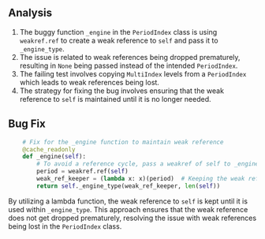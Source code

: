 ## Analysis
1. The buggy function `_engine` in the `PeriodIndex` class is using `weakref.ref` to create a weak reference to `self` and pass it to `_engine_type`.
2. The issue is related to weak references being dropped prematurely, resulting in `None` being passed instead of the intended `PeriodIndex`.
3. The failing test involves copying `MultiIndex` levels from a `PeriodIndex` which leads to weak references being lost.
4. The strategy for fixing the bug involves ensuring that the weak reference to `self` is maintained until it is no longer needed.

## Bug Fix
```python
    # Fix for the _engine function to maintain weak reference
    @cache_readonly
    def _engine(self):
        # To avoid a reference cycle, pass a weakref of self to _engine_type.
        period = weakref.ref(self)
        weak_ref_keeper = (lambda x: x)(period)  # Keeping the weak reference until _engine_type is called
        return self._engine_type(weak_ref_keeper, len(self))
```

By utilizing a lambda function, the weak reference to `self` is kept until it is used within `_engine_type`. This approach ensures that the weak reference does not get dropped prematurely, resolving the issue with weak references being lost in the `PeriodIndex` class.
